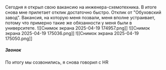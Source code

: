 Сегодня я открыл свою вакансию на инженера-схемотехника. В итоге снова мне прилетает отклик достаточно быстро. Отклик от "Обуховский завод".
Вакансия, на которую меня позвали, меня вполне устраивает, потому что примерно такие же обязанности у меня были в университете. 
![[Снимок экрана 2025-04-19 174957.png]]
![[Снимок экрана 2025-04-19 175036.png]]
![[Снимок экрана 2025-04-19 175050.png]]
##### Звонок
По итогу мы созвонились, я снова говорил с HR